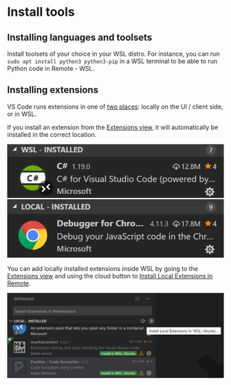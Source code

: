 # Install tools

## Installing languages and toolsets 
Install toolsets of your choice in your WSL distro. For instance, you can run `sudo apt install python3 python3-pip` in a WSL terminal to be able to run Python code in Remote - WSL.

## Installing extensions
VS Code runs extensions in one of [two places](https://code.visualstudio.com/docs/remote/wsl#_managing-extensions): locally on the UI / client side, or in WSL.

If you install an extension from the [Extensions view](command:workbench.view.extensions), it will automatically be installed in the correct location. 

![WSL installed extension](wsl-installed-remote-indicator.png)
![Locally installed extension](wsl-local-installed-extensions.png)

You can add locally installed extensions inside WSL by going to the [Extensions view](command:workbench.view.extensions) and using the cloud button to [Install Local Extensions in Remote](command:workbench.extensions.installLocalExtensions).

![Cloud icon to install all extensions](install-all-extn-wsl.png)